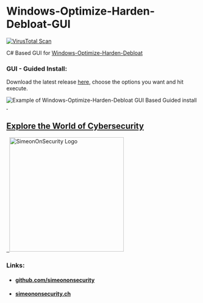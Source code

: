 # Windows-Optimize-Harden-Debloat-GUI

[![VirusTotal Scan](https://github.com/simeononsecurity/Windows-Optimize-Harden-Debloat-GUI/actions/workflows/virustotal.yml/badge.svg)](https://github.com/simeononsecurity/Windows-Optimize-Harden-Debloat-GUI/actions/workflows/virustotal.yml)

C# Based GUI for [Windows-Optimize-Harden-Debloat](https://github.com/simeononsecurity/Windows-Optimize-Harden-Debloat)

### GUI - Guided Install:



Download the latest release [here](https://github.com/simeononsecurity/Windows-Optimize-Harden-Debloat-GUI/releases/), choose the options you want and hit execute.

<img src="https://raw.githubusercontent.com/simeononsecurity/Windows-Optimize-Harden-Debloat/master/.github/images/WOHD-GUI.gif" alt="Example of Windows-Optimize-Harden-Debloat GUI Based Guided install">

<a href="https://simeononsecurity.ch" target="_blank" rel="noopener noreferrer">
  <h2>Explore the World of Cybersecurity</h2>
</a>
<a href="https://simeononsecurity.ch" target="_blank" rel="noopener noreferrer">
  <img src="https://simeononsecurity.ch/img/banner.png" alt="SimeonOnSecurity Logo" width="300" height="300">
</a>

### Links:
- #### [github.com/simeononsecurity](https://github.com/simeononsecurity)
- #### [simeononsecurity.ch](https://simeononsecurity.ch)
